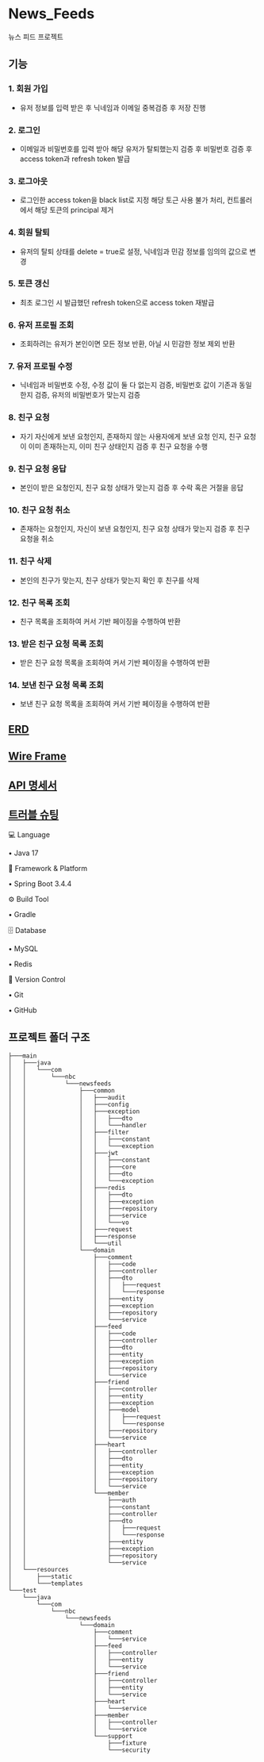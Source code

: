 # News_Feeds

뉴스 피드 프로젝트

## 기능

### 1. 회원 가입

- 유저 정보를 입력 받은 후 닉네임과 이메일 중복검증 후 저장 진행

### 2. 로그인

- 이메일과 비밀번호를 입력 받아 해당 유저가 탈퇴했는지 검증 후 비밀번호 검증 후 access token과 refresh token 발급

### 3. 로그아웃

- 로그인한 access token을 black list로 지정 해당 토근 사용 불가 처리, 컨트롤러에서 해당 토큰의 principal 제거

### 4. 회원 탈퇴

- 유저의 탈퇴 상태를 delete = true로 설정, 닉네임과 민감 정보를 임의의 값으로 변경

### 5. 토큰 갱신

- 최초 로그인 시 발급했던 refresh token으로 access token 재발급

### 6. 유저 프로필 조회

- 조회하려는 유저가 본인이면 모든 정보 반환, 아닐 시 민감한 정보 제외 반환

### 7. 유저 프로필 수정

- 닉네임과 비밀번호 수정, 수정 값이 둘 다 없는지 검증, 비밀번호 값이 기존과 동일한지 검증, 유저의 비밀번호가 맞는지 검증

### 8. 친구 요청

- 자기 자신에게 보낸 요청인지, 존재하지 않는 사용자에게 보낸 요청 인지, 친구 요청이 이미 존재하는지, 이미 친구 상태인지 검증 후 친구 요청을 수행

### 9. 친구 요청 응답

- 본인이 받은 요청인지, 친구 요청 상태가 맞는지 검증 후 수락 혹은 거절을 응답

### 10. 친구 요청 취소

- 존재하는 요청인지, 자신이 보낸 요청인지, 친구 요청 상태가 맞는지 검증 후 친구 요청을 취소

### 11. 친구 삭제

- 본인의 친구가 맞는지, 친구 상태가 맞는지 확인 후 친구를 삭제

### 12. 친구 목록 조회

- 친구 목록을 조회하여 커서 기반 페이징을 수행하여 반환

### 13. 받은 친구 요청 목록 조회

- 받은 친구 요청 목록을 조회하여 커서 기반 페이징을 수행하여 반환

### 14. 보낸 친구 요청 목록 조회

- 보낸 친구 요청 목록을 조회하여 커서 기반 페이징을 수행하여 반환

## [ERD](https://seunghyun937.notion.site/ERD-1cec72e464458045a47ffdbbd8ad9603?pvs=4)

## [Wire Frame](https://seunghyun937.notion.site/1cec72e464458071ba0ccfd3c489bf41?pvs=4)

## [API 명세서](https://seunghyun937.notion.site/API-1cec72e4644580a488a7c17ca3b64202?pvs=4)

## [트러블 슈팅](https://seunghyun937.notion.site/1d2c72e464458037b9a6fb5157fb8fe9?pvs=4)

💻 Language

•	Java 17

🚀 Framework & Platform

•	Spring Boot 3.4.4

⚙️ Build Tool

•	Gradle

🗄 Database

•	MySQL

•	Redis

🔧 Version Control

•	Git

•	GitHub

## 프로젝트 폴더 구조

```` text
├───main
│   ├───java
│   │   └───com
│   │       └───nbc
│   │           └───newsfeeds
│   │               ├───common
│   │               │   ├───audit
│   │               │   ├───config
│   │               │   ├───exception
│   │               │   │   ├───dto
│   │               │   │   └───handler
│   │               │   ├───filter
│   │               │   │   ├───constant
│   │               │   │   └───exception
│   │               │   ├───jwt
│   │               │   │   ├───constant
│   │               │   │   ├───core
│   │               │   │   ├───dto
│   │               │   │   └───exception
│   │               │   ├───redis
│   │               │   │   ├───dto
│   │               │   │   ├───exception
│   │               │   │   ├───repository
│   │               │   │   ├───service
│   │               │   │   └───vo
│   │               │   ├───request
│   │               │   ├───response
│   │               │   └───util
│   │               └───domain
│   │                   ├───comment
│   │                   │   ├───code
│   │                   │   ├───controller
│   │                   │   ├───dto
│   │                   │   │   ├───request
│   │                   │   │   └───response
│   │                   │   ├───entity
│   │                   │   ├───exception
│   │                   │   ├───repository
│   │                   │   └───service
│   │                   ├───feed
│   │                   │   ├───code
│   │                   │   ├───controller
│   │                   │   ├───dto
│   │                   │   ├───entity
│   │                   │   ├───exception
│   │                   │   ├───repository
│   │                   │   └───service
│   │                   ├───friend
│   │                   │   ├───controller
│   │                   │   ├───entity
│   │                   │   ├───exception
│   │                   │   ├───model
│   │                   │   │   ├───request
│   │                   │   │   └───response
│   │                   │   ├───repository
│   │                   │   └───service
│   │                   ├───heart
│   │                   │   ├───controller
│   │                   │   ├───dto
│   │                   │   ├───entity
│   │                   │   ├───exception
│   │                   │   ├───repository
│   │                   │   └───service
│   │                   └───member
│   │                       ├───auth
│   │                       ├───constant
│   │                       ├───controller
│   │                       ├───dto
│   │                       │   ├───request
│   │                       │   └───response
│   │                       ├───entity
│   │                       ├───exception
│   │                       ├───repository
│   │                       └───service
│   └───resources
│       ├───static
│       └───templates
└───test
    └───java
        └───com
            └───nbc
                └───newsfeeds
                    └───domain
                        ├───comment
                        │   └───service
                        ├───feed
                        │   ├───controller
                        │   ├───entity
                        │   └───service
                        ├───friend
                        │   ├───controller
                        │   ├───entity
                        │   └───service
                        ├───heart
                        │   └───service
                        ├───member
                        │   ├───controller
                        │   └───service
                        └───support
                            ├───fixture
                            └───security
````
